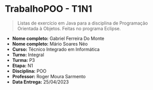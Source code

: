 # TrabalhoPOO - T1N1
> Listas de exercício em Java para a disciplina de Programação Orientada à Objetos. Feitas no programa Eclipse.

- **Nome completo:** Gabriel Ferreira Do Monte
- **Nome completo:** Mário Soares Néo
- **Curso:** Técnico Integrado em Informática
- **Turno:** Integral
- **Turma:** P3
- **Etapa:** N1
- **Disciplina:** POO
- **Professor:** Roger Moura Sarmento
- **Data Entrega:** 25/04/2023
